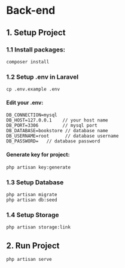 # Back-end

## 1. Setup Project 
### 1.1 Install packages:
````
composer install
````
### 1.2 Setup .env in Laravel
````
cp .env.example .env
````
#### Edit your .env:
````
DB_CONNECTION=mysql          
DB_HOST=127.0.0.1    // your host name        
DB_PORT=3306         // mysql port      
DB_DATABASE=bookstore // database name  
DB_USERNAME=root      // database username       
DB_PASSWORD=   // database password
````
#### Generate key for project:
````
php artisan key:generate
````
### 1.3 Setup Database
````
php artisan migrate
php artisan db:seed
````
### 1.4 Setup Storage
````
php artisan storage:link
````
## 2. Run Project
````
php artisan serve
````
